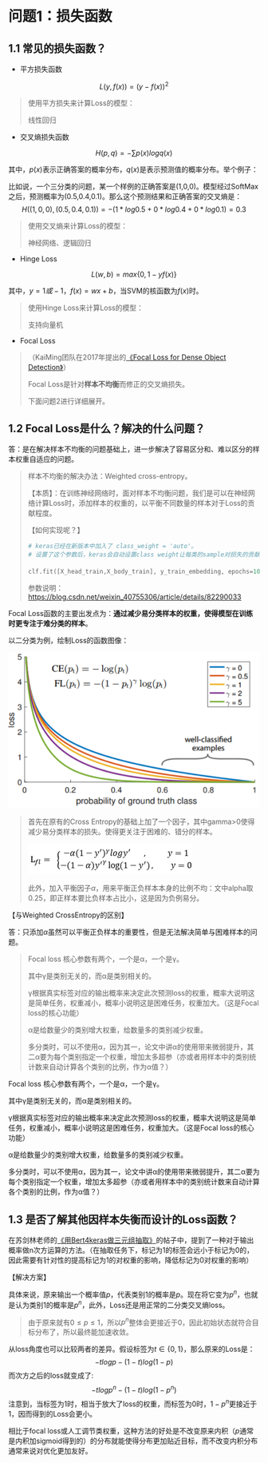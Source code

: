 # 问题1：损失函数

## 1.1 常见的损失函数？

- 平方损失函数

$$
L(y,f(x))=(y-f(x))^2
$$

> 使用平方损失来计算Loss的模型：
>
> 线性回归

- 交叉熵损失函数

$$
H(p,q)=-\sum p(x)logq(x)
$$

其中，$p(x)$表示正确答案的概率分布，$q(x)$是表示预测值的概率分布。举个例子：

比如说，一个三分类的问题，某一个样例的正确答案是(1,0,0)。模型经过SoftMax之后，预测概率为(0.5,0.4,0.1)。那么这个预测结果和正确答案的交叉熵是：
$$
H((1,0,0),(0.5,0.4,0.1))=-(1*log0.5+0*log0.4+0*log0.1)=0.3
$$

> 使用交叉熵来计算Loss的模型：
>
> 神经网络、逻辑回归

- Hinge Loss

$$
L(w,b)=max\{0,1-yf(x)\}
$$

其中，$y=1或-1$，$f(x)=wx+b$，当SVM的核函数为$f(x)$时。

> 使用Hinge Loss来计算Loss的模型：
>
> 支持向量机

- Focal Loss

> （KaiMing团队在2017年提出的[《Focal Loss for Dense Object Detection》](https://arxiv.org/abs/1708.02002)）
>
> Focal Loss是针对**样本不均衡**而修正的交叉熵损失。
>
> 下面问题2进行详细展开。

## 1.2 Focal Loss是什么？解决的什么问题？

答：是在解决样本不均衡的问题基础上，进一步解决了容易区分和、难以区分的样本权重自适应的问题。

> 样本不均衡的解决办法：Weighted cross-entropy。
>
> 【本质】：在训练神经网络时，面对样本不均衡问题，我们是可以在神经网络计算Loss时，添加样本的权重的，以平衡不同数量的样本对于Loss的贡献程度。
>
> 【如何实现呢？】
>
> ```python
> # keras已经在新版本中加入了 class_weight = 'auto'。
> # 设置了这个参数后，keras会自动设置class weight让每类的sample对损失的贡献相等
> 
> clf.fit([X_head_train,X_body_train], y_train_embedding, epochs=10, batch_size=128, class_weight = 'auto', validation_data= [[X_head_validate, X_body_validate], y_validate_embedding], callbacks = [tsb])
> ```
>
> 参数说明：https://blog.csdn.net/weixin_40755306/article/details/82290033



Focal Loss函数的主要出发点为：**通过减少易分类样本的权重，使得模型在训练时更专注于难分类的样本**。

以二分类为例，绘制Loss的函数图像：

![](https://raw.githubusercontent.com/anxiang1836/FigureBed/master/img/20200130214251.png)



> 首先在原有的Cross Entropy的基础上加了一个因子，其中gamma>0使得减少易分类样本的损失。使得更关注于困难的、错分的样本。
>
> ![](https://raw.githubusercontent.com/anxiang1836/FigureBed/master/img/20200130221931.png)
>
> 此外，加入平衡因子$\alpha$，用来平衡正负样本本身的比例不均：文中alpha取0.25，即正样本要比负样本占比小，这是因为负例易分。

【与Weighted CrossEntropy的区别】

答：只添加$\alpha$虽然可以平衡正负样本的重要性，但是无法解决简单与困难样本的问题。

> Focal loss 核心参数有两个，一个是α，一个是γ。
>
> 其中γ是类别无关的，而α是类别相关的。
>
> γ根据真实标签对应的输出概率来决定此次预测loss的权重，概率大说明这是简单任务，权重减小，概率小说明这是困难任务，权重加大。（这是Focal loss的核心功能）
>
> α是给数量少的类别增大权重，给数量多的类别减少权重。
>
> 多分类时，可以不使用α，因为其一，论文中讲α的使用带来微弱提升，其二α要为每个类别指定一个权重，增加太多超参（亦或者用样本中的类别统计数来自动计算各个类别的比例，作为α值？）

Focal loss 核心参数有两个，一个是α，一个是γ。

其中γ是类别无关的，而α是类别相关的。

γ根据真实标签对应的输出概率来决定此次预测loss的权重，概率大说明这是简单任务，权重减小，概率小说明这是困难任务，权重加大。（这是Focal loss的核心功能）

α是给数量少的类别增大权重，给数量多的类别减少权重。

多分类时，可以不使用α，因为其一，论文中讲α的使用带来微弱提升，其二α要为每个类别指定一个权重，增加太多超参（亦或者用样本中的类别统计数来自动计算各个类别的比例，作为α值？）

## 1.3 是否了解其他因样本失衡而设计的Loss函数？

在苏剑林老师的[《用Bert4keras做三元组抽取》](https://spaces.ac.cn/archives/7161)的帖子中，提到了一种对于输出概率做n次方运算的方法。（在抽取任务下，标记为1的标签会远小于标记为0的，因此需要有针对性的提高标记为1的对权重的影响，降低标记为0对权重的影响）

【解决方案】

具体来说，原来输出一个概率值$p$，代表类别1的概率是$p$。现在将它变为$p^n$，也就是认为类别1的概率是$p^n$，此外，Loss还是用正常的二分类交叉熵loss。

> 由于原来就有$0≤p≤1$，所以$p^n$整体会更接近于0，因此初始状态就符合目标分布了，所以最终能加速收敛。

从loss角度也可以比较两者的差异。假设标签为$t \in \{0,1\}$，那么原来的Loss是：
$$
−tlogp−(1−t)log(1−p)
$$
而次方之后的loss就变成了:
$$
−tlogp^n−(1−t)log(1−p^n)
$$
注意到，当标签为1时，相当于放大了loss的权重，而标签为0时，$1-p^n$更接近于1，因而得到的Loss会更小。

相比于focal loss或人工调节类权重，这种方法的好处是不改变原来内积（$p$通常是内积加sigmoid得到的）的分布就能使得分布更加贴近目标，而不改变内积分布通常来说对优化更加友好。